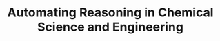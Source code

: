 ---
title: "**Automating Reasoning in Chemical Science and Engineering**"
authors: "Josephson, T. R."
pub_date: '2025-09-08'
journal: 'chemRxiv'
arxiv: '10.26434/chemrxiv-2025-q9bb1'
image: '/static/img/members/new-member.gif.png'
pdf: '/static/pdf/publications/trjosephson_2025.pdf'

links:

---